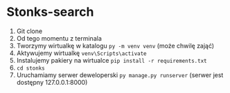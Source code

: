 # Stonks-search

1. Git clone
2. Od tego momentu z terminala
3. Tworzymy wirtualkę w katalogu ```py -m venv venv``` (może chwilę zająć)
4. Aktywujemy wirtualkę ```venv\Scripts\activate```
5. Instalujemy pakiery na wirtualce ```pip install -r requirements.txt```
6. ```cd stonks```
7. Uruchamiamy serwer deweloperski ```py manage.py runserver``` (serwer jest dostępny 127.0.0.1:8000)